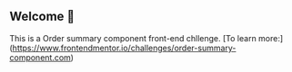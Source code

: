 ## Welcome 👋

This is a Order summary component front-end chllenge.
[To learn more:]
(https://www.frontendmentor.io/challenges/order-summary-component.com)
